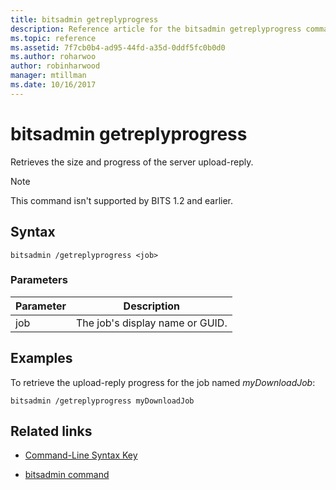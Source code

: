 ```yaml
---
title: bitsadmin getreplyprogress
description: Reference article for the bitsadmin getreplyprogress command, which retrieves the size and progress of the server upload-reply.
ms.topic: reference
ms.assetid: 7f7cb0b4-ad95-44fd-a35d-0ddf5fc0b0d0
ms.author: roharwoo
author: robinharwood
manager: mtillman
ms.date: 10/16/2017
---
```


# bitsadmin getreplyprogress

Retrieves the size and progress of the server upload-reply.

> [!NOTE]
> This command isn't supported by BITS 1.2 and earlier.

## Syntax

```
bitsadmin /getreplyprogress <job>
```

### Parameters

| Parameter | Description |
| -------------- | -------------- |
| job | The job's display name or GUID. |

## Examples

To retrieve the upload-reply progress for the job named *myDownloadJob*:

```
bitsadmin /getreplyprogress myDownloadJob
```

## Related links

- [Command-Line Syntax Key](command-line-syntax-key.md)

- [bitsadmin command](bitsadmin.md)
